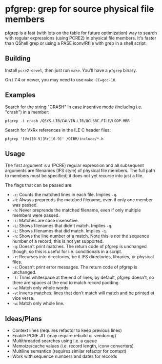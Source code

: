 # pfgrep: grep for source physical file members

pfgrep is a fast (with lots on the table for future optimization) way to search
with regular expressions (using PCRE2) in physical file members. It's faster
than QShell grep or using a PASE iconv/Rfile with grep in a shell script.

## Building

Install `pcre2-devel`, then just run `make`. You'll have a `pfgrep` binary.

On i 7.4 or newer, you may need to use `make CC=gcc-10`.

## Examples

Search for the string "CRASH" in case insentive mode (including i.e. "crash")
in a member:

```shell
pfgrep -i crash /QSYS.LIB/CALVIN.LIB/QCLSRC.FILE/LOOP.MBR
```

Search for VxRx references in the ILE C header files:

```shell
pfgrep '[Vv][0-9][Rr][0-9]' /QIBM/include/*.h
```

## Usage

The first argument is a (PCRE) regular expression and all subsequent arguments
are filenames (IFS style) of physical file members. The full path to members
must be specified; it does not yet recurse into just a file.

The flags that can be passed are:

* `-c`: Counts the matched lines in each file. Implies `-q`.
* `-H`: Always preprends the matched filename, even if only one member was passed.
* `-h`: Never preprends the matched filename, even if only multiple members were passed.
* `-i`: Matches are case insensitive.
* `-L`: Shows filenames that didn't match. Implies `-q`.
* `-L`: Shows filenames that did match. Implies `-q`.
* `-n`: Shows the line number of a match. Note this is *not* the sequence number of a record; this is not yet supported.
* `-q`: Doesn't print matches. The return code of pfgrep is unchanged though, so this is useful for i.e. conditionals in a script.
* `-r`: Recurses into directories, be it IFS directories, libraries, or physical files.
* `-s`: Doesn't print error messages. The return code of pfgrep is unchanged.
* `-t`: Trims whitespace at the end of lines; by default, pfgrep doesn't, so there are spaces at the end to match record padding.
* `-w`: Match only whole words.
* `-v`: Inverts matches; lines that don't match will match and be printed et vice versa.
* `-w`: Match only whole line.

## Ideas/Plans

* Context lines (requires refactor to keep previous lines)
* Enable PCRE JIT (may require rebuild or vendoring)
* Multithreaded searches using i.e. a queue
* Memoize/cache values (i.e. record length, iconv converters)
* Multiline semantics (requires similar refactor for context)
* Work with sequence numbers and dates for records
